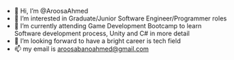- 👋 Hi, I’m @AroosaAhmed
- 👀 I’m interested in Graduate/Junior Software Engineer/Programmer roles
- 🌱 I’m currently attending Game Development Bootcamp to learn Software development process, Unity and C# in more detail
- 💞️ I’m looking forward to have a bright career is tech field
- 📫 my email is aroosabanoahmed@gmail.com

<!---
AroosaAhmed/AroosaAhmed is a ✨ special ✨ repository because its `README.md` (this file) appears on your GitHub profile.
You can click the Preview link to take a look at your changes.
--->
